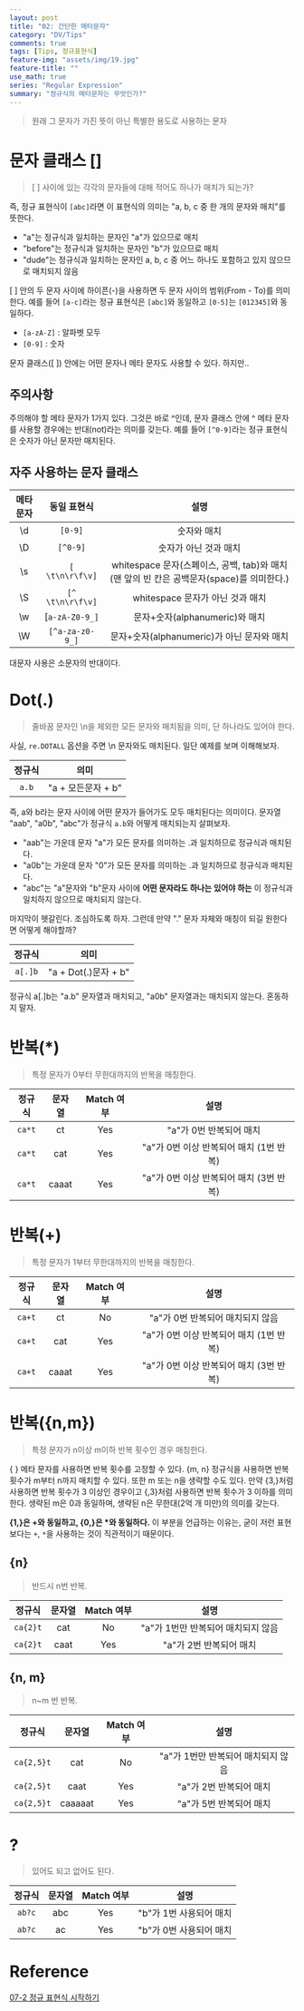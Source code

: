 ```yaml
---
layout: post
title: "02: 간단한 메타문자"
category: "DV/Tips"
comments: true
tags: [Tips, 정규표현식]
feature-img: "assets/img/19.jpg"
feature-title: ""
use_math: true
series: "Regular Expression"
summary: "정규식의 메타문자는 무엇인가?"
---
```


> 원래 그 문자가 가진 뜻이 아닌 특별한 용도로 사용하는 문자

# 문자 클래스 []

> [ ] 사이에 있는 각각의 문자들에 대해 적어도 하나가 매치가 되는가?

즉, 정규 표현식이 `[abc]`라면 이 표현식의 의미는 "a, b, c 중 한 개의 문자와 매치"를 뜻한다.

- "a"는 정규식과 일치하는 문자인 "a"가 있으므로 매치
- "before"는 정규식과 일치하는 문자인 "b"가 있으므로 매치
- "dude"는 정규식과 일치하는 문자인 a, b, c 중 어느 하나도 포함하고 있지 않으므로 매치되지 않음

[ ] 안의 두 문자 사이에 하이픈(-)을 사용하면 두 문자 사이의 범위(From - To)를 의미한다. 예를 들어 `[a-c]`라는 정규 표현식은 `[abc]`와 동일하고 `[0-5]`는 `[012345]`와 동일하다.

- `[a-zA-Z]` : 알파벳 모두
- `[0-9]` : 숫자

문자 클래스([ ]) 안에는 어떤 문자나 메타 문자도 사용할 수 있다. 하지만..

## 주의사항

주의해야 할 메타 문자가 1가지 있다. 그것은 바로 ^인데, 문자 클래스 안에 ^ 메타 문자를 사용할 경우에는 반대(not)라는 의미를 갖는다. 예를 들어 `[^0-9]`라는 정규 표현식은 숫자가 아닌 문자만 매치된다.

## 자주 사용하는 문자 클래스

| 메타문자 |   동일 표현식    |                                           설명                                           |
| :------: | :--------------: | :--------------------------------------------------------------------------------------: |
|    \d    |     `[0-9]`      |                                       숫자와 매치                                        |
|    \D    |     `[^0-9]`     |                                  숫자가 아닌 것과 매치                                   |
|    \s    | `[ \t\n\r\f\v]`  | whitespace 문자(스페이스, 공백, tab)와 매치(맨 앞의 빈 칸은 공백문자(space)를 의미한다.) |
|    \S    | `[^ \t\n\r\f\v]` |                             whitespace 문자가 아닌 것과 매치                             |
|    \w    |  [`a-zA-Z0-9_]`  |                              문자+숫자(alphanumeric)와 매치                              |
|    \W    | `[^a-za-z0-9_]`  |                        문자+숫자(alphanumeric)가 아닌 문자와 매치                        |

대문자 사용은 소문자의 반대이다.

# Dot(.)

> 줄바꿈 문자인 \n을 제외한 모든 문자와 매치됨을 의미, 단 하나라도 있어야 한다.

사실, `re.DOTALL` 옵션을 주면 \n 문자와도 매치된다. 일단 예제를 보며 이해해보자.

| 정규식 |        의미        |
| :----: | :----------------: |
| `a.b`  | "a + 모든문자 + b" |

즉, a와 b라는 문자 사이에 어떤 문자가 들어가도 모두 매치된다는 의미이다. 문자열 "aab", "a0b", "abc"가 정규식 `a.b`와 어떻게 매치되는지 살펴보자.

- "aab"는 가운데 문자 "a"가 모든 문자를 의미하는 .과 일치하므로 정규식과 매치된다.
- "a0b"는 가운데 문자 "0"가 모든 문자를 의미하는 .과 일치하므로 정규식과 매치된다.
- "abc"는 "a"문자와 "b"문자 사이에 **어떤 문자라도 하나는 있어야 하는** 이 정규식과 일치하지 않으므로 매치되지 않는다.

마지막이 헷갈린다. 조심하도록 하자. 그런데 만약 "." 문자 자체와 매칭이 되길 원한다면 어떻게 해야할까?

| 정규식  |         의미         |
| :-----: | :------------------: |
| `a[.]b` | "a + Dot(.)문자 + b" |

정규식 a[.]b는 "a.b" 문자열과 매치되고, "a0b" 문자열과는 매치되지 않는다. 혼동하지 말자.

# 반복(\*)

> 특정 문자가 0부터 무한대까지의 반복을 매칭한다.

| 정규식 | 문자열 | Match 여부 |                  설명                   |
| :----: | :----: | :--------: | :-------------------------------------: |
| `ca*t` |   ct   |    Yes     |         "a"가 0번 반복되어 매치         |
| `ca*t` |  cat   |    Yes     | "a"가 0번 이상 반복되어 매치 (1번 반복) |
| `ca*t` | caaat  |    Yes     | "a"가 0번 이상 반복되어 매치 (3번 반복) |

# 반복(+)

> 특정 문자가 1부터 무한대까지의 반복을 매칭한다.

| 정규식 | 문자열 | Match 여부 |                  설명                   |
| :----: | :----: | :--------: | :-------------------------------------: |
| `ca+t` |   ct   |     No     |    "a"가 0번 반복되어 매치되지 않음     |
| `ca+t` |  cat   |    Yes     | "a"가 0번 이상 반복되어 매치 (1번 반복) |
| `ca+t` | caaat  |    Yes     | "a"가 0번 이상 반복되어 매치 (3번 반복) |

# 반복({n,m})

> 특정 문자가 n이상 m이하 반복 횟수인 경우 매칭한다.

{ } 메타 문자를 사용하면 반복 횟수를 고정할 수 있다. {m, n} 정규식을 사용하면 반복 횟수가 m부터 n까지 매치할 수 있다. 또한 m 또는 n을 생략할 수도 있다. 만약 {3,}처럼 사용하면 반복 횟수가 3 이상인 경우이고 {,3}처럼 사용하면 반복 횟수가 3 이하를 의미한다. 생략된 m은 0과 동일하며, 생략된 n은 무한대(2억 개 미만)의 의미를 갖는다.

**{1,}은 +와 동일하고, {0,}은 \*와 동일하다.** 이 부분을 언급하는 이유는, 굳이 저런 표현보다는 `+`, `*`을 사용하는 것이 직관적이기 때문이다.

## {n}

> 반드시 n번 반복.

|  정규식  | 문자열 | Match 여부 |                설명                |
| :------: | :----: | :--------: | :--------------------------------: |
| `ca{2}t` |  cat   |     No     | "a"가 1번만 반복되어 매치되지 않음 |
| `ca{2}t` |  caat  |    Yes     |      "a"가 2번 반복되어 매치       |

## {n, m}

> n~m 번 반복.

|   정규식   | 문자열  | Match 여부 |                설명                |
| :--------: | :-----: | :--------: | :--------------------------------: |
| `ca{2,5}t` |   cat   |     No     | "a"가 1번만 반복되어 매치되지 않음 |
| `ca{2,5}t` |  caat   |    Yes     |      "a"가 2번 반복되어 매치       |
| `ca{2,5}t` | caaaaat |    Yes     |      "a"가 5번 반복되어 매치       |

# ?

> 있어도 되고 없어도 된다.

| 정규식 | 문자열 | Match 여부 |          설명           |
| :----: | :----: | :--------: | :---------------------: |
| `ab?c` |  abc   |    Yes     | "b"가 1번 사용되어 매치 |
| `ab?c` |   ac   |    Yes     | "b"가 0번 사용되어 매치 |

# Reference

[07-2 정규 표현식 시작하기](https://wikidocs.net/4308)
